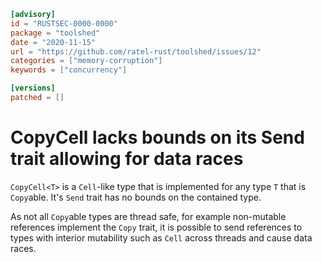 ```toml
[advisory]
id = "RUSTSEC-0000-0000"
package = "toolshed"
date = "2020-11-15"
url = "https://github.com/ratel-rust/toolshed/issues/12"
categories = ["memory-corruption"]
keywords = ["concurrency"]

[versions]
patched = []
```

# CopyCell lacks bounds on its Send trait allowing for data races

`CopyCell<T>` is a `Cell`-like type that is implemented for any type `T` that
is `Copy`able. It's `Send` trait has no bounds on the contained type.

As not all `Copy`able types are thread safe, for example non-mutable references
implement the `Copy` trait, it is possible to send references to types with
interior mutability such as `Cell` across threads and cause data races.
